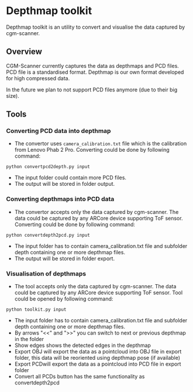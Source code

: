 # Depthmap toolkit

Depthmap toolkit is an utility to convert and visualise the data captured by cgm-scanner.

## Overview

CGM-Scanner currently captures the data as depthmaps and PCD files. PCD file is a standardised format. Depthmap is our own format developed for high compressed data.

In the future we plan to not support PCD files anymore (due to their big size).

## Tools

### Converting PCD data into depthmap

* The convertor uses `camera_calibration.txt` file which is the calibration from Lenovo Phab 2 Pro. Converting could be done by following command:

`python convertpcd2depth.py input`

* The input folder could contain more PCD files.
* The output will be stored in folder output.

### Converting depthmaps into PCD data

* The convertor accepts only the data captured by cgm-scanner. The data could be captured by any ARCore device supporting ToF sensor. Converting could be done by following command:

`python convertdepth2pcd.py input`

* The input folder has to contain camera_calibration.txt file and subfolder depth containing one or more depthmap files.
* The output will be stored in folder export.

### Visualisation of depthmaps

* The tool accepts only the data captured by cgm-scanner. The data could be captured by any ARCore device supporting ToF sensor. Tool could be opened by following command:

`python toolkit.py input`

* The input folder has to contain camera_calibration.txt file and subfolder depth containing one or more depthmap files.
* By arrows "<<" and ">>" you can switch to next or previous depthmap in the folder
* Show edges shows the detected edges in the depthmap
* Export OBJ will export the data as a pointcloud into OBJ file in export folder, this data will be reoriented using depthmap pose (if available)
* Export PCDwill export the data as a pointcloud into PCD file in export folder
* Convert all PCDs button has the same functionality as convertdepth2pcd
